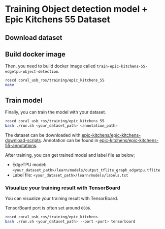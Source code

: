 # Training Object detection model + Epic Kitchens 55 Dataset

## Download dataset

## Build docker image

Then, you need to build docker image called `train-epic-kitchens-55-edgetpu-object-detection`.

```bash
roscd coral_usb_ros/training/epic_kitchens_55
make
```

## Train model

Finally, you can train the model with your dataset.

```bash
roscd coral_usb_ros/training/epic_kitchens_55
bash ./run.sh <your_dataset_path> <annotation_path>
```

The dataset can be downloaded with [epic-kitchens/epic-kitchens-download-scripts](https://github.com/epic-kitchens/epic-kitchens-download-scripts).
Annotation can be found in [epic-kitchens/epic-kitchens-55-annotations](https://github.com/epic-kitchens/epic-kitchens-55-annotations).

After training, you can get trained model and label file as below;
- EdgeTPU model: `<your_dataset_path>/learn/models/output_tflite_graph_edgetpu.tflite`
- Label file: `<your_dataset_path>/learn/models/labels.txt`

### Visualize your training result with TensorBoard

You can visualize your training result with TensorBoard.

TensorBoard port is often set around `6006`.

```bash
roscd coral_usb_ros/training/epic_kitchens
bash ./run.sh <your_dataset_path> --port <port> tensorboard
```
